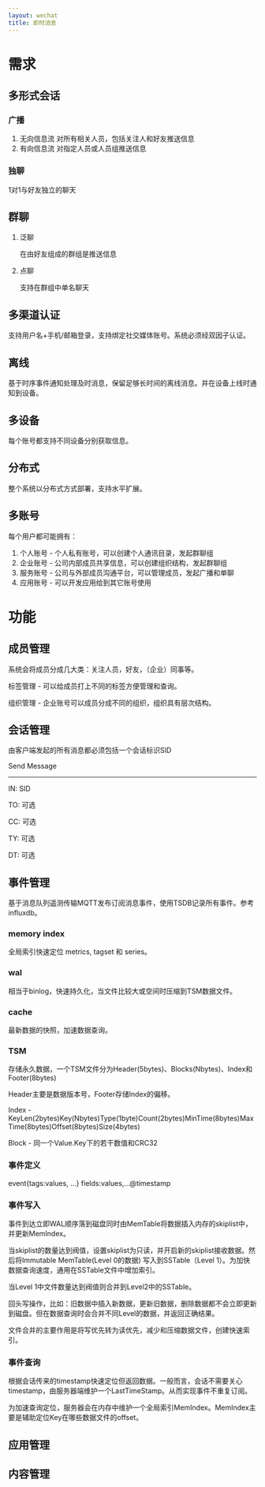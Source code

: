 ```yaml
---
layout: wechat
title: 即时消息
---
```






# 需求

## 多形式会话

### 广播
1. 无向信息流
对所有相关人员，包括关注人和好友推送信息
1. 有向信息流
对指定人员或人员组推送信息
### 独聊
1对1与好友独立的聊天

## 群聊
1. 泛聊

   在由好友组成的群组是推送信息

2. 点聊

   支持在群组中单名聊天

## 多渠道认证

支持用户名+手机/邮箱登录，支持绑定社交媒体账号。系统必须经双因子认证。

## 离线

基于时序事件通知处理及时消息，保留足够长时间的离线消息。并在设备上线时通知到设备。

## 多设备

每个账号都支持不同设备分别获取信息。

## 分布式

整个系统以分布式方式部署，支持水平扩展。

## 多账号

每个用户都可能拥有：

1. 个人账号 - 个人私有账号，可以创建个人通讯目录，发起群聊组
2. 企业账号 - 公司内部成员共享信息，可以创建组织结构，发起群聊组
3. 服务账号 - 公司与外部成员沟通平台，可以管理成员，发起广播和单聊
4. 应用账号 - 可以开发应用给到其它账号使用

# 功能

## 成员管理

系统会将成员分成几大类：关注人员，好友，（企业）同事等。

标签管理 - 可以给成员打上不同的标签方便管理和查询。

组织管理 - 企业账号可以成员分成不同的组织，组织具有层次结构。

## 会话管理

由客户端发起的所有消息都必须包括一个会话标识SID

Send Message

---

IN: SID

TO: 可选

CC: 可选

TY: 可选

DT: 可选

## 事件管理

基于消息队列遥测传输MQTT发布订阅消息事件，使用TSDB记录所有事件。参考influxdb。



### memory index

全局索引快速定位 metrics, tagset 和 series。

### wal

相当于binlog，快速持久化，当文件比较大或空间时压缩到TSM数据文件。

### cache 

最新数据的快照，加速数据查询。

### TSM 

存储永久数据，一个TSM文件分为Header(5bytes)、Blocks(Nbytes)、Index和Footer(8bytes)

Header主要是数据版本号，Footer存储Index的偏移。

Index - KeyLen(2bytes)Key(Nbytes)Type(1byte)Count(2bytes)MinTime(8bytes)MaxTime(8bytes)Offset(8bytes)Size(4bytes)

Block - 同一个Value.Key下的若干数值和CRC32



### 事件定义

event{tags:values, ...} fields:values,...@timestamp

### 事件写入

事件到达立即WAL顺序落到磁盘同时由MemTable将数据插入内存的skiplist中，并更新MemIndex。

当skiplist的数量达到阀值，设置skiplist为只读，并开启新的skiplist接收数据。然后将Immutable MemTable(Level 0的数据) 写入到SSTable（Level 1）。为加快数据查询速度，通用在SSTable文件中增加索引。

当Level 1中文件数量达到阀值则合并到Level2中的SSTable。

回头写操作，比如：旧数据中插入新数据，更新旧数据，删除数据都不会立即更新到磁盘。但在数据查询时会合并不同Level的数据，并返回正确结果。

文件合并的主要作用是将写优先转为读优先，减少和压缩数据文件，创建快速索引。

### 事件查询

根据会话传来的timestamp快速定位但返回数据。一般而言，会话不需要关心timestamp，由服务器端维护一个LastTimeStamp。从而实现事件不重复订阅。

为加速查询定位，服务器会在内存中维护一个全局索引MemIndex。MemIndex主要是辅助定位Key在哪些数据文件的offset。



## 应用管理



## 内容管理



